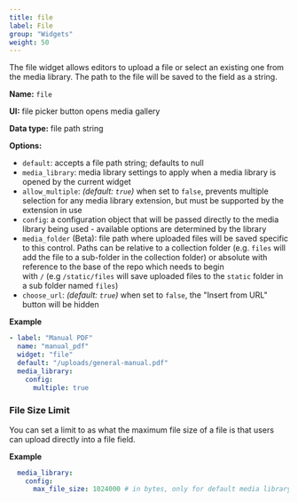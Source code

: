 ```yaml
---
title: file
label: File
group: "Widgets"
weight: 50
---
```


The file widget allows editors to upload a file or select an existing one from the media library. The path to the file will be saved to the field as a string.

**Name:** `file`

**UI:** file picker button opens media gallery

**Data type:** file path string

**Options:**

- `default`: accepts a file path string; defaults to null
- `media_library`: media library settings to apply when a media library is opened by the current widget
- `allow_multiple`: *(default: `true`)* when set to `false`, prevents multiple selection for any media library extension, but must be supported by the extension in use
- `config`: a configuration object that will be passed directly to the media library being used - available options are determined by the library
- `media_folder` (Beta): file path where uploaded files will be saved specific to this control. Paths can be relative to a collection folder (e.g. `files` will add the file to a sub-folder in the collection folder) or absolute with reference to the base of the repo which needs to begin with `/` (e.g `/static/files` will save uploaded files to the `static` folder in a sub folder named `files`)
- `choose_url`: *(default: `true`)* when set to `false`, the "Insert from URL" button will be hidden

**Example**

```yaml
- label: "Manual PDF"
  name: "manual_pdf"
  widget: "file"
  default: "/uploads/general-manual.pdf"
  media_library:
    config:
      multiple: true
```

### File Size Limit

You can set a limit to as what the maximum file size of a file is that users can upload directly into a file field.

**Example**

```yaml
  media_library:
    config:
      max_file_size: 1024000 # in bytes, only for default media library
```
